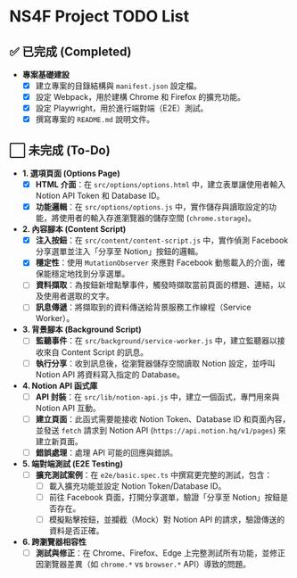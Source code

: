 # NS4F Project TODO List

## ✅ **已完成 (Completed)**

*   **專案基礎建設**
    *   [x] 建立專案的目錄結構與 `manifest.json` 設定檔。
    *   [x] 設定 Webpack，用於建構 Chrome 和 Firefox 的擴充功能。
    *   [x] 設定 Playwright，用於進行端對端（E2E）測試。
    *   [x] 撰寫專案的 `README.md` 說明文件。

## ⬜ **未完成 (To-Do)**

*   **1. 選項頁面 (Options Page)**
    *   [x] **HTML 介面**：在 `src/options/options.html` 中，建立表單讓使用者輸入 Notion API Token 和 Database ID。
    *   [x] **功能邏輯**：在 `src/options/options.js` 中，實作儲存與讀取設定的功能，將使用者的輸入存進瀏覽器的儲存空間 (`chrome.storage`)。

*   **2. 內容腳本 (Content Script)**
    *   [x] **注入按鈕**：在 `src/content/content-script.js` 中，實作偵測 Facebook 分享選單並注入「分享至 Notion」按鈕的邏輯。
    *   [x] **穩定性**：使用 `MutationObserver` 來應對 Facebook 動態載入的介面，確保能穩定地找到分享選單。
    *   [ ] **資料擷取**：為按鈕新增點擊事件，觸發時擷取當前頁面的標題、連結，以及使用者選取的文字。
    *   [ ] **訊息傳遞**：將擷取到的資料傳送給背景服務工作線程（Service Worker）。

*   **3. 背景腳本 (Background Script)**
    *   [ ] **監聽事件**：在 `src/background/service-worker.js` 中，建立監聽器以接收來自 Content Script 的訊息。
    *   [ ] **執行分享**：收到訊息後，從瀏覽器儲存空間讀取 Notion 設定，並呼叫 Notion API 將資料寫入指定的 Database。

*   **4. Notion API 函式庫**
    *   [ ] **API 封裝**：在 `src/lib/notion-api.js` 中，建立一個函式，專門用來與 Notion API 互動。
    *   [ ] **建立頁面**：此函式需要能接收 Notion Token、Database ID 和頁面內容，並發送 `fetch` 請求到 Notion API (`https://api.notion.hq/v1/pages`) 來建立新頁面。
    *   [ ] **錯誤處理**：處理 API 可能的回應與錯誤。

*   **5. 端對端測試 (E2E Testing)**
    *   [ ] **擴充測試案例**：在 `e2e/basic.spec.ts` 中撰寫更完整的測試，包含：
        *   [ ] 載入擴充功能並設定 Notion Token/Database ID。
        *   [ ] 前往 Facebook 頁面，打開分享選單，驗證「分享至 Notion」按鈕是否存在。
        *   [ ] 模擬點擊按鈕，並攔截（Mock）對 Notion API 的請求，驗證傳送的資料是否正確。

*   **6. 跨瀏覽器相容性**
    *   [ ] **測試與修正**：在 Chrome、Firefox、Edge 上完整測試所有功能，並修正因瀏覽器差異（如 `chrome.*` vs `browser.*` API）導致的問題。
